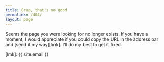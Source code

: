 ```yaml
---
title: Crap, that's no good
permalink: /404/
layout: page
---
```


Seems the page you were looking for no longer exists. If you have a moment, I would appreciate if you could copy the URL in the address bar and [send it my way][lmk]. I'll do my best to get it fixed.

[lmk]: {{ site.email }}